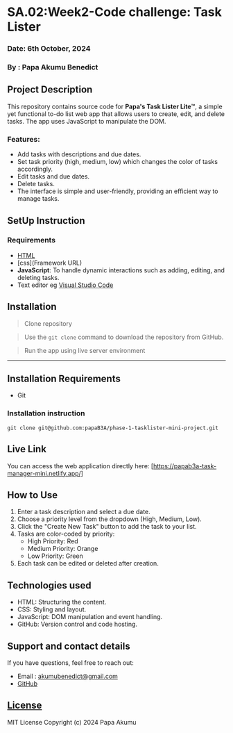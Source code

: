 # SA.02:Week2-Code challenge: Task Lister

### Date: 6th October, 2024
### By : Papa Akumu Benedict

## Project Description
This repository contains source code for **Papa's Task Lister Lite™️**, a simple yet functional to-do list web app that allows users to create, edit, and delete tasks. The app uses JavaScript to manipulate the DOM.

### Features:
- Add tasks with descriptions and due dates.
- Set task priority (high, medium, low) which changes the color of tasks accordingly.
- Edit tasks and due dates.
- Delete tasks.
- The interface is simple and user-friendly, providing an efficient way to manage tasks.

## SetUp Instruction
### Requirements
* [HTML](html.com)
* [css](Framework URL)
* **JavaScript**: To handle dynamic interactions such as adding, editing, and deleting tasks.
* Text editor eg [Visual Studio Code](https://code.visualstudio.com/download)


## Installation
>  Clone repository

>  Use the `git clone` command to download the repository from GitHub.

> Run the app using live server environment
*****

## Installation Requirements
* Git

### Installation instruction
    git clone git@github.com:papaB3A/phase-1-tasklister-mini-project.git


## Live Link
You can access the web application directly here: 
[https://papab3a-task-manager-mini.netlify.app/]


## How to Use
1. Enter a task description and select a due date.
2. Choose a priority level from the dropdown (High, Medium, Low).
3. Click the "Create New Task" button to add the task to your list.
4. Tasks are color-coded by priority:
    - High Priority: Red
    - Medium Priority: Orange
    - Low Priority: Green
5. Each task can be edited or deleted after creation.

## Technologies used
- HTML: Structuring the content.
- CSS: Styling and layout.
- JavaScript: DOM manipulation and event handling.
- GitHub: Version control and code hosting.

## Support and contact details
If you have questions, feel free to reach out:
* Email : akumubenedict@gmail.com
* [GitHub](https://github.com/papaB3A)

## [License](LICENSE)
MIT License
Copyright (c) 2024 Papa Akumu
